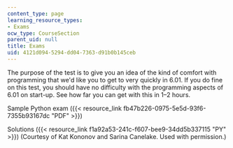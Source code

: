 ```yaml
---
content_type: page
learning_resource_types:
- Exams
ocw_type: CourseSection
parent_uid: null
title: Exams
uid: 4121d094-5294-dd04-7363-d91b0b145ceb
---
```


The purpose of the test is to give you an idea of the kind of comfort with programming that we'd like you to get to very quickly in 6.01. If you do fine on this test, you should have no difficulty with the programming aspects of 6.01 on start-up. See how far you can get with this in 1–2 hours.

Sample Python exam ({{< resource_link fb47b226-0975-5e5d-93f6-7355b93167dc "PDF" >}})

Solutions ({{< resource_link f1a92a53-241c-f607-bee9-34dd5b337115 "PY" >}}) (Courtesy of Kat Kononov and Sarina Canelake. Used with permission.)